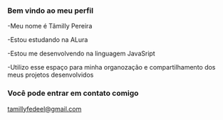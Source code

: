 ### Bem vindo ao meu perfil 

-Meu nome é Tãmilly Pereira

-Estou estudando na ALura

-Estou me desenvolvendo na linguagem JavaSript

-Utilizo esse espaço para minha organozação e compartilhamento dos meus projetos desenvolvidos 

### Você pode entrar em contato comigo

tamillyfedeel@gmail.com
